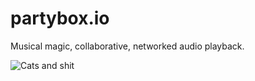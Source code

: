 partybox.io
===========

Musical magic, collaborative, networked audio playback.


![Cats and shit](http://i.huffpost.com/gadgets/slideshows/278643/slide_278643_2065268_free.gif?1360082501756)

